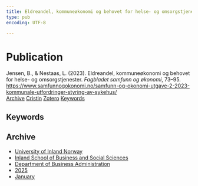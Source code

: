 ```yaml
---
title: Eldreandel, kommuneøkonomi og behovet for helse- og omsorgstjenester
type: pub
encoding: UTF-8

---
```

<h1>Publication</h1>
<article id="csl-bib-container-4FVDB2JW" class="csl-bib-container">
  <div class="csl-bib-body"> <div class="csl-entry">Jensen, B., &#38; Nestaas, L. (2023). Eldreandel, kommuneøkonomi og behovet for helse- og omsorgstjenester. <i>Fagbladet samfunn og økonomi</i>, 73–95. <a href="https://www.samfunnogokonomi.no/samfunn-og-okonomi-utgave-2-2023-kommunale-utfordringer-styring-av-sykehus/">https://www.samfunnogokonomi.no/samfunn-og-okonomi-utgave-2-2023-kommunale-utfordringer-styring-av-sykehus/</a></div> </div>
  <div class="csl-bib-buttons">
    <a href="#taxonomy-article-4FVDB2JW" alt="archive" class="csl-bib-button">Archive</a>
    <a href="https://app.cristin.no/results/show.jsf?id=2348492" alt="Cristin" class="csl-bib-button">Cristin</a>
    <a href="http://zotero.org/groups/5881554/items/4FVDB2JW" alt="Zotero" class="csl-bib-button">Zotero</a>
    <a href="#keywords-article-4FVDB2JW" alt="keywords" class="csl-bib-button">Keywords</a>
  </div>
  <div id="csl-bib-meta-container-4FVDB2JW"></div>
</article>
<div id="csl-bib-meta-4FVDB2JW" class="csl-bib-meta">
  <article id="keywords-article-4FVDB2JW" class="keywords-article">
    <h1>Keywords</h1>
    
  </article>
  <article id="taxonomy-article-4FVDB2JW" class="taxonomy-article">
    <h1>Archive</h1>
    <ul>
      <li><a href="{{< params subfolder >}}en/archive/?key=3DCRN523">University of Inland Norway</a></li>
      <li><a href="{{< params subfolder >}}en/archive/?key=DU8Q9LN9">Inland School of Business and Social Sciences</a></li>
      <li><a href="{{< params subfolder >}}en/archive/?key=3IQA89I8">Department of Business Administration</a></li>
      <li><a href="{{< params subfolder >}}en/archive/?key=7XFLPQNF">2025</a></li>
      <li><a href="{{< params subfolder >}}en/archive/?key=GN22DUGA">January</a></li>
    </ul>
  </article>
</div>

